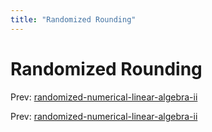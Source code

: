 ```yaml
---
title: "Randomized Rounding"
---
```


# Randomized Rounding

Prev: [randomized-numerical-linear-algebra-ii](randomized-numerical-linear-algebra-ii.md)

Prev: [randomized-numerical-linear-algebra-ii](randomized-numerical-linear-algebra-ii.md)
